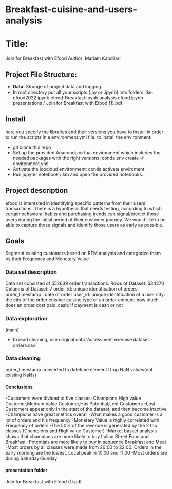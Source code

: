 # Breakfast-cuisine-and-users-analysis
# Title:
Join for Breakfast with Efood 
Author:
Mariam Kandilari
## Project File Structure:
- **Data:** Storage of project data and logging.
- In root directory put all your scripts (.py or .ipynb) into folders like:
efood2022.ipynb
efood-Breakfast.ipynb
analysis efood.ipynb
presentations / Join for Breakfast with Efood (1).pdf
## Install
here you specify the libraries and their versions you have to install in order to run the scripts in a environment.yml file.
to install the environment:
- git clone this repo
- Set up the provided Anaconda virtual environment which includes the needed packages with the right versions: conda env create -f environment.yml
- Activate the jobcloud environment: conda activate enviroment
- Run jupyter notebook / lab and open the provided notebooks.
## Project description
efood is interested in identifying specific patterns from their users' transactions. 
There is a hypothesis that needs testing, according to which certain behavioral habits 
and purchasing trends can signal/predict those users during the initial period of their customer journey.
We would like to be able to capture those signals and identify those users as early as possible.
## Goals
Segment existing customers besed on RFM analysis and categorize them by their Frequency and Monetary Value
### Data set description
Data set consisted of 552639 order transactions.
Rows of Dataset: 534270
Columns of Dataset: 7
order_id: unique identification of orders
order_timestamp	: date of order
user_id: unique identification of a user
city: the city of the order
cuisine: cuisine type of an order
amount: how much does an order cost
paid_cash: if payment is cash or not
### Data exploration
(main)
- to read cleaning, use original data 'Assessment exercise dataset - orders.csv'
### Data cleaning
order_timestamp converted to datetime element
Drop NaN values(not existing NaNs)
#### Conclusions
-Customers were divided to five classes: Champions,High value Customer,Medium Value Customer,Has Potential,Lost Customers
-Lost Customers appear only in the start of the dataset, and then become inactive
-Champions have great metrics overall
-What makes a good customer is a lot of orders and his frequency
-Monetary Value is highly correlated with Frequency of orders
-The 50% of the revenue is generated by the 2 top classes (Champions and High value Customer)
-Market basket analysis shows that champions are more likely to buy Italian,Street Food and Breakfast
-Potentials are more likely to buy in sequence Breakfast and Meat
-Most orders by all classes were made from 20:00 to 22:00. Orders in the early morning are the lowest. Local peak in 10.00 and 11.00
-Most orders are during Saturday-Sunday
#### presentation folder
Join for Breakfast with Efood (1).pdf
